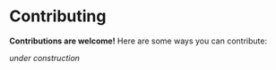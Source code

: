 # Contributing

**Contributions are welcome!** Here are some ways you can contribute:

_under construction_
